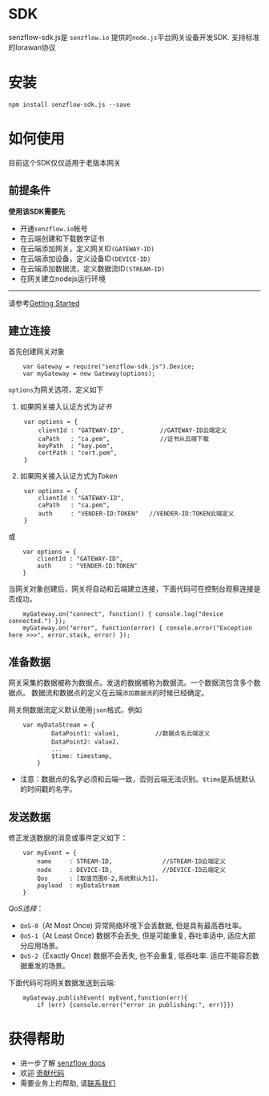# SDK

senzflow-sdk.js是 `senzflow.io` 提供的`node.js`平台网关设备开发SDK. 支持标准的lorawan协议

# 安装

    npm install senzflow-sdk.js --save
    

# 如何使用

目前这个SDK仅仅适用于老版本网关


## 前提条件

__使用该SDK需要先__

* 开通`senzflow.io`帐号
* 在云端创建和下载数字证书
* 在云端添加网关，定义网关ID`(GATEWAY-ID)`
* 在云端添加设备，定义设备ID`(DEVICE-ID)`
* 在云端添加数据流，定义数据流ID`(STREAM-ID)`
* 在网关建立nodejs运行环境
  
-------------------------------------------------
请参考[Getting Started](/resource/gettingstarted)



## 建立连接

首先创建网关对象

        var Gateway = require("senzflow-sdk.js").Device;
        var myGateway = new Gateway(options);

`options`为网关选项，定义如下

1. 如果网关接入认证方式为*证书*

        var options = {
            clientId : "GATEWAY-ID",          //GATEWAY-ID云端定义
            caPath   : "ca.pem",              //证书从云端下载
            keyPath  : "key.pem",
            certPath : "cert.pem",
        }


2. 如果网关接入认证方式为*Token*

        var options = {
            clientId : "GATEWAY-ID",          
            caPath   : "ca.pem",              
            auth     : "VENDER-ID:TOKEN"   //VENDER-ID:TOKEN云端定义
        }
或
        
        var options = {
            clientId : "GATEWAY-ID",          
            auth     : "VENDER-ID:TOKEN"
        }


当网关对象创建后，网关将自动和云端建立连接，下面代码可在控制台观察连接是否成功。

        myGateway.on("connect", function() { console.log("device connected.") });
        myGateway.on("error", function(error) { console.error("Exception here >>>", error.stack, error) });



## 准备数据

网关采集的数据被称为数据点。发送的数据被称为数据流。一个数据流包含多个数据点。 
数据流和数据点的定义在云端`添加数据流`的时候已经确定。

网关侧数据流定义默认使用`json`格式，例如

        var myDataStream = {
                DataPoint1: value1,          //数据点名云端定义
                DataPoint2: value2，         
                ...
                $time: timestamp,
            }

* 注意：数据点的名字必须和云端一致，否则云端无法识别。`$time`是系统默认的时间戳的名字。


## 发送数据

修正发送数据的消息或事件定义如下：

        var myEvent = {
            name     : STREAM-ID,              //STREAM-ID云端定义
            node     : DEVICE-ID,              //DEVICE-ID云端定义  
            Qos      : [取值范围0-2,系统默认为1]，
            payload  : myDataStream         
        }

_QoS选择_：

  + `QoS-0`（At Most Once) 异常网络环境下会丢数据, 但是具有最高吞吐率。
  + `QoS-1`（At Least Once) 数据不会丢失, 但是可能重复, 吞吐率适中, 适应大部分应用场景。 
  + `QoS-2`（Exactly Once) 数据不会丢失, 也不会重复, 低吞吐率. 适应不能容忍数据重发的场景。


下面代码可将网关数据发送到云端:

        myGateway.publishEvent( myEvent,function(err){
            if (err) {console.error("error in publishing:", err)}})



# 获得帮助

* 进一步了解 [senzflow docs](/resource)
* 欢迎 [贡献代码](https://github.com/senzflow/senzflow-sdk.js/pulls)
* 需要业务上的帮助, 请[联系我们](/contacts)
